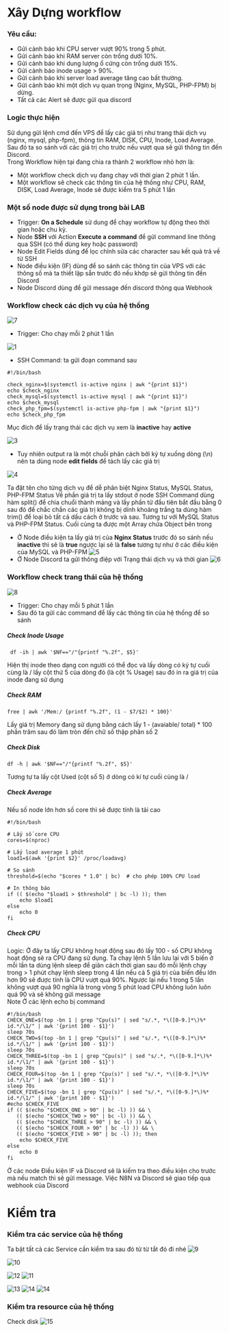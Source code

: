 # Xây Dựng workflow
### Yêu cầu:
- Gửi cảnh báo khi CPU server vượt 90% trong 5 phút.
- Gửi cảnh báo khi RAM server còn trống dưới 10%.
- Gửi cảnh báo khi dung lượng ổ cứng còn trống dưới 15%.
- Gửi cảnh báo  inode usage > 90%. 
- Gửi cảnh báo khi server load average tăng cao bất thường.
- Gửi cảnh báo khi một dịch vụ quan trọng (Nginx, MySQL, PHP-FPM) bị dừng.
- Tất cả các Alert sẽ được gửi qua discord

### Logic thực hiện

Sử dụng gửi lệnh cmd đến VPS để lấy các giá trị như trang thái dịch vụ (nginx, mysql, php-fpm), thông tin RAM, DISK, CPU, Inode, Load Average. Sau đó ta so sánh với các giá trị cho trước nếu vượt qua sẽ gửi thông tin đến Discord.  
Trong Workflow hiện tại đang chia ra thành 2 workflow nhỏ hơn là:
- Một workflow check dịch vụ đang chạy với thời gian 2 phút 1 lần.
- Một workflow sẽ check các thông tin của hệ thống như CPU, RAM, DISK, Load Average, Inode sẽ được kiểm tra 5 phút 1 lần
### Một số node được sử dụng trong bài LAB
- Trigger: **On a Schedule** sử dung để chạy workflow tự động theo thời gian hoặc chu kỳ.
- Node **SSH** với Action **Execute a command** để gửi command line thông qua SSH (có thể dùng key hoặc password)
- Node Edit Fields dùng để lọc chỉnh sửa các character sau kết quả trả về từ SSH
- Node điều kiện (IF) dùng để so sánh các thông tin của VPS với các thông số mà ta thiết lập sẵn trước đó nếu khớp sẽ gửi thông tin đến Discord
- Node Discord dùng để gửi message đến discord thông qua Webhook
### Workflow check các dịch vụ của hệ thống

![7](https://github.com/user-attachments/assets/4988a320-0039-4002-ade3-00c912f5704a)

- Trigger: Cho chạy mỗi 2 phút 1 lần

![1](https://github.com/user-attachments/assets/32d59c39-42b7-4984-9918-f304232f048e)

- SSH Command: ta gửi đoạn command sau
```
#!/bin/bash

check_nginx=$(systemctl is-active nginx | awk "{print $1}")
echo $check_nginx
check_mysql=$(systemctl is-active mysql | awk "{print $1}")
echo $check_mysql
check_php_fpm=$(systemctl is-active php-fpm | awk "{print $1}")
echo $check_php_fpm   
```

Mục đích để lấy trạng thái các dịch vụ xem là **inactive** hay **active**

![3](https://github.com/user-attachments/assets/fcf04828-3b68-4ee4-bb9a-e60dbd9a2777)

- Tuy nhiên output ra là một chuỗi phân cách bởi ký tự xuống dòng (\n) nên ta dùng node **edit fields** để tách lấy các giá trị

![4](https://github.com/user-attachments/assets/b5d08ae7-f8b8-4aa3-91f2-b3727639717b)

 Ta đặt tên cho từng dịch vụ để dễ phân biệt Nginx Status, MySQL Status, PHP-FPM Status
 Về phần giá trị ta lấy stdout ở node SSH Command dùng hàm split() để chia chuổi thành mảng và lấy phần tử đầu tiên bắt đầu bằng 0 sau đó để chắc chắn các giá trị không bị dính khoảng trắng ta dùng hàm trim() để loại bỏ tất cả dấu cách ở trước và sau. Tương tư với MySQL Status và PHP-FPM Status. Cuối cùng ta được một Array chứa Object bên trong
- Ở Node điều kiện ta lấy giá trị của **Nginx Status** trước đó so sánh nếu **inactive** thì sẽ là **true** ngược lại sẽ là **false** tương tự như ở các điều kiện của MySQL và PHP-FPM
![5](https://github.com/user-attachments/assets/28d048ce-88a4-48da-b8f6-41c304b60795)
- Ở Node Discord ta gửi thông điệp với Trạng thái dịch vụ và thời gian
![6](https://github.com/user-attachments/assets/f0c87c9b-b5a6-416d-8f93-d6768dc92c24)

### Workflow check trang thái của hệ thống
![8](https://github.com/user-attachments/assets/47a0f11f-ff10-4283-bc42-33f2a290f111)

- Trigger: Cho chạy mỗi 5 phút 1 lần
- Sau đó ta gửi các command để lấy các thông tin của hệ thống để so sánh
##### Check Inode Usage
```
 df -ih | awk '$NF=="/"{printf "%.2f", $5}'
```
  Hiện thị inode theo dạng con người có thể đọc và lấy dòng có ký tự cuối cùng là / lấy cột thứ 5 của dòng đó (là cột % Usage) sau đó in ra giá trị  của inode đang sử dụng

#####  Check RAM  
```
free | awk '/Mem:/ {printf "%.2f", (1 - $7/$2) * 100}'
```

Lấy giá trị Memory đang sử dụng bằng cách lấy 1 - (avaiable/ total) * 100 phần trăm sau đó làm tròn đến chữ số thập phân số 2

##### Check Disk
```
df -h | awk '$NF=="/"{printf "%.2f", $5}'
```
Tương tự ta lấy cột Used (cột số 5) ở dòng có kí tự cuối cùng là /

##### Check Average 
Nếu số node lớn hơn số core thì sẽ được tính là tải cao
```
#!/bin/bash

# Lấy số core CPU
cores=$(nproc)

# Lấy load average 1 phút
load1=$(awk '{print $2}' /proc/loadavg)

# So sánh
threshold=$(echo "$cores * 1.0" | bc)  # cho phép 100% CPU load

# In thông báo
if (( $(echo "$load1 > $threshold" | bc -l) )); then
    echo $load1
else
    echo 0
fi
```

##### Check CPU
Logic: Ở đây ta lấy CPU không hoạt động sau đó lấy 100 - số CPU không hoạt động sẽ ra CPU đang sử dụng. Ta chạy lệnh 5 lần lưu lại với 5 biến ở mỗi lần ta dùng lệnh sleep để giãn cách thời gian sau đó mỗi lệnh chạy trong > 1 phút chạy lệnh sleep trong 4 lần nếu cả 5 giá trị của biến đều lớn hơn 90 sẽ được tính là CPU vượt quá 90%. Ngược lại nếu 1 trong 5 lần không vượt quá 90  nghĩa là trong vòng 5 phút load CPU không luôn luôn quá 90 và sẽ không gửi message  
Note Ở các lệnh echo bị command
```
#!/bin/bash
CHECK_ONE=$(top -bn 1 | grep "Cpu(s)" | sed "s/.*, *\([0-9.]*\)%* id.*/\1/" | awk '{print 100 - $1}')
sleep 70s
CHECK_TWO=$(top -bn 1 | grep "Cpu(s)" | sed "s/.*, *\([0-9.]*\)%* id.*/\1/" | awk '{print 100 - $1}')
sleep 70s
CHECK_THREE=$(top -bn 1 | grep "Cpu(s)" | sed "s/.*, *\([0-9.]*\)%* id.*/\1/" | awk '{print 100 - $1}')
sleep 70s
CHECK_FOUR=$(top -bn 1 | grep "Cpu(s)" | sed "s/.*, *\([0-9.]*\)%* id.*/\1/" | awk '{print 100 - $1}')
sleep 70s
CHECK_FIVE=$(top -bn 1 | grep "Cpu(s)" | sed "s/.*, *\([0-9.]*\)%* id.*/\1/" | awk '{print 100 - $1}')
#echo $CHECK_FIVE
if (( $(echo "$CHECK_ONE > 90" | bc -l) )) && \
   (( $(echo "$CHECK_TWO > 90" | bc -l) )) && \
   (( $(echo "$CHECK_THREE > 90" | bc -l) )) && \
   (( $(echo "$CHECK_FOUR > 90" | bc -l) )) && \
   (( $(echo "$CHECK_FIVE > 90" | bc -l) )); then
    echo $CHECK_FIVE
else
    echo 0
fi

```
Ở các node Điều kiện IF và Discord sẽ là kiểm tra theo điều kiện cho trước mà nếu match thì sẽ gửi message. Việc N8N và Discord sẽ giao tiếp qua webhook của Discord

# Kiểm tra 
### Kiểm tra các service của hệ thống
Ta bật tất cả các Service cần kiểm tra sau đó từ từ tắt đó đi nhé
![9](https://github.com/user-attachments/assets/12d92368-25f1-4035-bee6-832fd11bb73e)

![10](https://github.com/user-attachments/assets/2322edc6-c80f-475b-9c78-a572ed336236)

![12](https://github.com/user-attachments/assets/ba1c8d75-9f2d-48f0-8c05-6ce88049f4f9)
![11](https://github.com/user-attachments/assets/27dc3c09-413a-463e-aecc-6d41fd43496c)

![13](https://github.com/user-attachments/assets/2976b128-65a2-4c0f-9b4f-0147c60576b6)
![14](https://github.com/user-attachments/assets/0bd793e6-5331-4e80-bef7-fb78af1329ad)
![14](https://github.com/user-attachments/assets/ca8a1671-09b4-4952-9610-bf476d5196a4)

### Kiểm tra resource của hệ thống

Check disk
![15](https://github.com/user-attachments/assets/bbe2fba0-49f9-4d25-b78d-bcf95d5921ec)

















  
